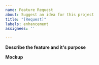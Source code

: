 ```yaml
---
name: Feature Request
about: Suggest an idea for this project
title: "[Request]"
labels: enhancement
assignees: ''

---
```


**Describe the feature and it's purpose**
<!-- Add request here -->

**Mockup**
<!-- Add any screenshots or pseudo-code here. -->
